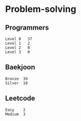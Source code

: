 # Problem-solving 

## Programmers
```
Level 0	  37
Level 1   2
Level 2   0
Level 3   0
```


## Baekjoon
```
Bronze	39
Silver  10
```

## Leetcode
```
Easy    2
Medium  3
```
